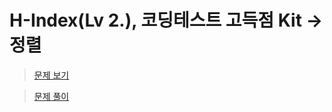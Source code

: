 # H-Index(Lv 2.), 코딩테스트 고득점 Kit -> 정렬

> [문제 보기](https://school.programmers.co.kr/learn/courses/30/lessons/42747)  

> [문제 풀이](https://moxie2ks.notion.site/Programmers-42747-H-Index-cb43eda726394823851a24b28a4edecd)